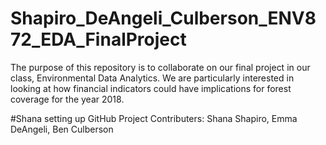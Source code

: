 # Shapiro_DeAngeli_Culberson_ENV872_EDA_FinalProject
The purpose of this repository is to collaborate on our final project in our class, Environmental Data Analytics. We are particularly interested in looking at how financial indicators could have implications for forest coverage for the year 2018.

#Shana setting up GitHub 
Project Contributers: Shana Shapiro, Emma DeAngeli, Ben Culberson 
